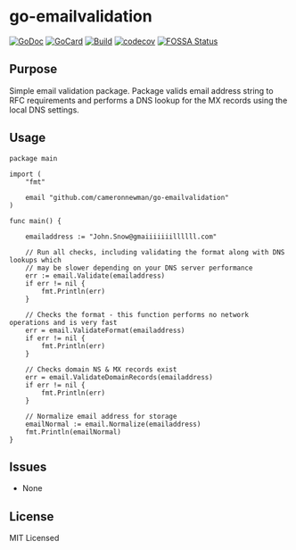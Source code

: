 # go-emailvalidation

[![GoDoc][1]][2]
[![GoCard][3]][4]
[![Build][5]][6]
[![codecov][7]][8]
[![FOSSA Status][9]][10]

[1]: https://godoc.org/github.com/cameronnewman/go-emailvalidation?status.svg
[2]: https://godoc.org/github.com/cameronnewman/go-emailvalidation
[3]: https://goreportcard.com/badge/github.com/cameronnewman/go-emailvalidation
[4]: https://goreportcard.com/report/github.com/cameronnewman/go-emailvalidation
[5]: https://travis-ci.org/cameronnewman/go-emailvalidation.svg?branch=master
[6]: https://travis-ci.org/cameronnewman/go-emailvalidation
[7]: https://codecov.io/gh/cameronnewman/go-emailvalidation/branch/master/graph/badge.svg
[8]: https://codecov.io/gh/cameronnewman/go-emailvalidation
[9]: https://app.fossa.io/api/projects/git%2Bgithub.com%2Fcameronnewman%2Fgo-emailvalidation.svg?type=shield
[10]: https://app.fossa.io/projects/git%2Bgithub.com%2Fcameronnewman%2Fgo-emailvalidation?ref=badge_shield


## Purpose ##

Simple email validation package. Package valids email address string to RFC requirements and performs a DNS lookup for the MX records using the local DNS settings.

## Usage

```
package main

import (
	"fmt"

	email "github.com/cameronnewman/go-emailvalidation"
)

func main() {

	emailaddress := "John.Snow@gmaiiiiiiillllll.com"

	// Run all checks, including validating the format along with DNS lookups which 
	// may be slower depending on your DNS server performance
	err := email.Validate(emailaddress)
	if err != nil {
		fmt.Println(err)
	}

	// Checks the format - this function performs no network operations and is very fast
	err = email.ValidateFormat(emailaddress)
	if err != nil {
		fmt.Println(err)
	}

	// Checks domain NS & MX records exist
	err = email.ValidateDomainRecords(emailaddress)
	if err != nil {
		fmt.Println(err)
	}

	// Normalize email address for storage
	emailNormal := email.Normalize(emailaddress)
	fmt.Println(emailNormal)
}
```


## Issues
* None

## License
MIT Licensed